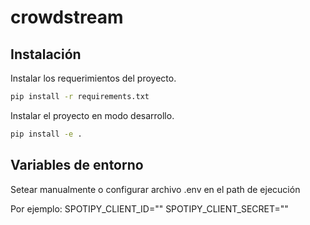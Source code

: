 # crowdstream

## Instalación

Instalar los requerimientos del proyecto.

```bash
pip install -r requirements.txt
```

Instalar el proyecto en modo desarrollo.

```bash
pip install -e .
```

## Variables de entorno

Setear manualmente o configurar archivo .env en el path de ejecución

Por ejemplo:
    SPOTIPY_CLIENT_ID=""
    SPOTIPY_CLIENT_SECRET=""